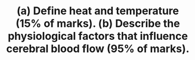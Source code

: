 ---
title: "(a) Define heat and temperature (15% of marks). (b) Describe the physiological factors that influence cerebral blood flow (95% of marks)."
entityType: SAQ
exam: PEX
college: CICM
year: 2024
sitting: A
question: 16
passRate: 75
EC_expectedDomains:
- "body temperature range"
- "thermoneutral zone"
- "sensors (including receptors, fibres, and tracts)"
- "central processing (the role of the hypothalamus including anterior and posterior portions)"
- "interthreshold range"
- "detailed description of the efferent responses for either increasing or decreasing body temperature"
EC_extraCredit:
EC_errorsCommon:
- "The definition of temperature and heat varies considerably in texts, so reasonable leeway was granted in marking this part."
---